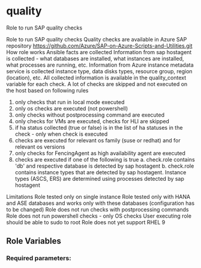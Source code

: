 <!--
SPDX-License-Identifier: GPL-3.0-only
SPDX-FileCopyrightText: 2023-2024 Red Hat, Project Atmosphere

Copyright 2023-2024 Red Hat, Project Atmosphere

This program is free software: you can redistribute it and/or modify it under the terms of the GNU
General Public License as published by the Free Software Foundation, version 3 of the License.

This program is distributed in the hope that it will be useful, but WITHOUT ANY WARRANTY; without
even the implied warranty of MERCHANTABILITY or FITNESS FOR A PARTICULAR PURPOSE.
See the GNU General Public License for more details.

Unless required by applicable law or agreed to in writing, software
distributed under the License is distributed on an "AS IS" BASIS,
WITHOUT WARRANTIES OR CONDITIONS OF ANY KIND, either express or implied.
See the License for the specific language governing permissions and
limitations under the License.

You should have received a copy of the GNU General Public License along with this program.
If not, see <https://www.gnu.org/licenses/>.
-->

# quality

Role to run SAP quality checks


Role to run SAP quality checks
Quality checks are available in Azure SAP repository https://github.com/Azure/SAP-on-Azure-Scripts-and-Utilities.git
How role works
Ansible facts are collected
Information from sap hostagent is collected - what databases are installed, what instances are installed, what processes are running, etc.
Information from Azure instance metadata service is collected instance type, data disks types, resource group, region (location), etc.
All collected information is available in the quality_context variable for each check.
A lot of checks are skipped and not executed on the host based on following rules
1. only checks that run in local mode executed
2. only os checks are executed (not powershell)
3. only checks without postprocessing command are executed
4. only checks for VMs are executed, checks for HLI are skipped
5. if ha status collected (true or false) is in the list of ha statuses in the check - only when check is executed
6. checks are executed for relevant os family (suse or redhat) and for relevant os versions
7. only checks for FencingAgent as high availability agent are executed
8. checks are executed if one of the following is true
a. check.role contains 'db' and respective database is detected by sap hostagent
b. check.role contains instance types that are detected by sap hostagent.
Instance types (ASCS, ERS) are determined using processes detected by sap hostagent

Limitations
Role tested only on single instance
Role tested only with HANA and ASE databases and works only with these databases (configuration has to be changed)
Role does not run checks with postprocessing commands
Role does not run powershell checks - only OS checks
User executing role should be able to sudo to root
Role does not yet support RHEL 9



## Role Variables

### Required parameters:

 
 
